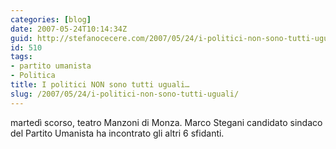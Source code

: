 ```yaml
---
categories: [blog]
date: 2007-05-24T10:14:34Z
guid: http://stefanocecere.com/2007/05/24/i-politici-non-sono-tutti-uguali/
id: 510
tags:
- partito umanista
- Politica
title: I politici NON sono tutti uguali…
slug: /2007/05/24/i-politici-non-sono-tutti-uguali/
---
```


martedì scorso, teatro Manzoni di Monza. Marco Stegani candidato sindaco del Partito Umanista ha incontrato gli altri 6 sfidanti.